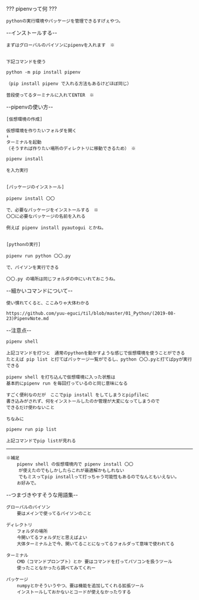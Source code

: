 ??? pipenvって何 ???

	pythonの実行環境やパッケージを管理できるすげぇやつ。

--インストールする--

	まずはグローバルのパイソンにpipenvを入れます　※


	下記コマンドを使う

	python -m pip install pipenv

	（pip install pipenv で入れる方法もあるけどほぼ同じ）

	普段使ってるターミナルに入れてENTER　※




--pipenvの使い方--

	[仮想環境の作成]

	仮想環境を作りたいフォルダを開く
	↓
	ターミナルを起動
	（そうすれば作りたい場所のディレクトリに移動できるため）　※

	pipenv install

	を入力実行


	[パッケージのインストール]

	pipenv install 〇〇 

	で、必要なパッケージをインストールする　※
	〇〇に必要なパッケージの名前を入れる

	例えば pipenv install pyautogui とかね。


	[pythonの実行]

	pipenv run python 〇〇.py

	で、パイソンを実行できる

	〇〇.py の場所は同じフォルダの中にいれておこうね。




--細かいコマンドについて--

	使い慣れてくると、ここみりゃ大体わかる

	https://github.com/yuu-eguci/til/blob/master/01_Python/(2019-08-23)PipenvNote.md


--注意点--

	pipenv shell

	上記コマンドを打つと　通常のpythonを動かすような感じで仮想環境を使うことができる
	たとえば pip list と打てばパッケージ一覧がでるし、python 〇〇.pyと打てばpyが実行できる

	pipenv shell を打ち込んで仮想環境に入った状態は
	基本的にpipenv run を毎回打っているのと同じ意味になる

	すごく便利なのだが　ここでpip install をしてしまうとpipfileに
	書き込みがされず、何をインストールしたのか管理が大変になってしまうので
	できるだけ使わないこと

	ちなみに

	pipenv run pip list

	上記コマンドでpip listが見れる

---------------------------------------------------------------------------------------

	※補足	
		pipenv shell の仮想環境内で pipenv install 〇〇
	　	が使えたのでもしかしたらこれが最適解かもしれない
	　	でもミスってpip installって打っちゃう可能性もあるのでなんともいえない。
		お好みで。


--つまづきやすそうな用語集--

	グローバルのパイソン
		要はメインで使ってるパイソンのこと

	ディレクトリ
		フォルダの場所
		今開いてるフォルダだと思えばよい
		大体ターミナル上で今、開いてることになってるフォルダって意味で使われてる

	ターミナル
		CMD（コマンドプロンプト）とか 要はコマンドを打ってパソコンを扱うツール
		使ったことなかったら調べてみてくれー

	パッケージ
		numpyとかそういうやつ、要は機能を追加してくれる拡張ツール
		インストールしておかないとコードが使えなかったりする

